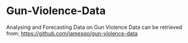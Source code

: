 # Gun-Violence-Data
Analysing and Forecasting Data on Gun Violence 
Data can be retrieved from; https://github.com/jamesqo/gun-violence-data
